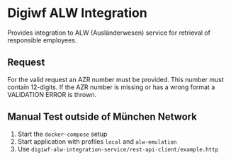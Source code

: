 # Digiwf ALW Integration

Provides integration to ALW (Ausländerwesen) service for retrieval of responsible employees.

## Request

For the valid request an AZR number must be provided. This number must contain 12-digits. If the AZR number
is missing or has a wrong format a VALIDATION ERROR is thrown.

## Manual Test outside of München Network

1. Start the `docker-compose` setup
2. Start application with profiles `local` and `alw-emulation`
3. Use `digiwf-alw-integration-service/rest-api-client/example.http`